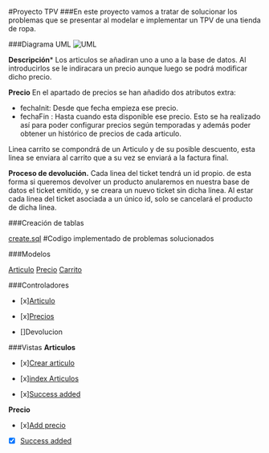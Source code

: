 #Proyecto TPV
###En este proyecto vamos a tratar de solucionar los problemas que se presentar al modelar e implementar un TPV de una tienda de ropa.


###Diagrama UML
![UML](https://i.gyazo.com/39b61a5ffbe415cb7ef42bd158cbff7e.png)

**Descripción***
Los articulos se añadiran uno a uno a la base de datos. Al introducirlos se le indiracara un precio aunque luego se podrá modificar dicho precio.

**Precio**
En el apartado de precios se han añadido dos atributos extra:
 - fechaInit: Desde que fecha empieza ese precio.
 - fechaFin : Hasta cuando esta disponible ese precio.
Esto se ha realizado así para poder configurar precios según temporadas y además poder obtener un histórico de precios de cada articulo.

Linea carrito se compondrá de un Articulo y de su posible descuento, esta linea se enviara al carrito que a su vez se enviará a la factura final.

**Proceso de devolución.**
Cada linea del ticket tendrá un id propio. de esta forma si queremos devolver un producto anularemos en nuestra base de datos el ticket emitido, y se creara un nuevo ticket sin dicha linea. Al estar cada linea del ticket asociada a un único id, solo se cancelará el producto de dicha linea.

###Creación de tablas 

[create.sql](https://github.com/sn1k/PROYECTO-TPV/blob/master/BBDD/base.sql)
#Codigo implementado de problemas solucionados

###Modelos

[Articulo](https://github.com/sn1k/PROYECTO-TPV/blob/master/CODE/models/Articulo_model.php)
[Precio](https://github.com/sn1k/PROYECTO-TPV/blob/master/CODE/models/Precio_model.php)
[Carrito](https://github.com/sn1k/PROYECTO-TPV/blob/master/CODE/models/Carrito_model.php)

###Controladores

- [x][Articulo](https://github.com/sn1k/PROYECTO-TPV/blob/master/CODE/controllers/Articulos.php)

- [x][Precios](https://github.com/sn1k/PROYECTO-TPV/blob/master/CODE/controllers/Precios.php)

- []Devolucion

###Vistas
**Articulos**

- [x][Crear articulo](https://github.com/sn1k/PROYECTO-TPV/blob/master/CODE/views/articulos/create.php)

- [x][index Articulos](https://github.com/sn1k/PROYECTO-TPV/blob/master/CODE/views/articulos/index.php)

- [x][Success added](https://github.com/sn1k/PROYECTO-TPV/blob/master/CODE/views/articulos/success.php)

**Precio**

- [x][Add precio](https://github.com/sn1k/PROYECTO-TPV/blob/master/CODE/views/precios/index.php)

- [x] [Success added](https://github.com/sn1k/PROYECTO-TPV/blob/master/CODE/views/precios/success.php)
